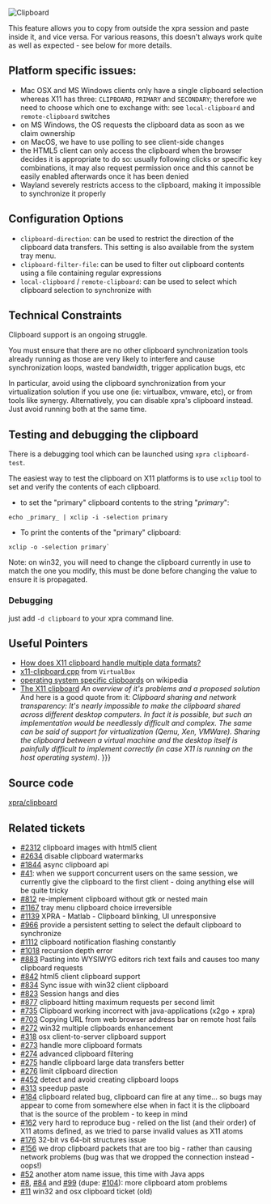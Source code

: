 ![Clipboard](https://xpra.org/icons/clipboard.png)

This feature allows you to copy from outside the xpra session and paste inside it, and vice versa.
For various reasons, this doesn't always work quite as well as expected - see below for more details.


## Platform specific issues:
* Mac OSX and MS Windows clients only have a single clipboard selection whereas X11 has three: `CLIPBOARD`, `PRIMARY` and `SECONDARY`; therefore we need to choose which one to exchange with: see `local-clipboard` and `remote-clipboard` switches
* on MS Windows, the OS requests the clipboard data as soon as we claim ownership
* on MacOS, we have to use polling to see client-side changes
* the HTML5 client can only access the clipboard when the browser decides it is appropriate to do so: usually following clicks or specific key combinations, it may also request permission once and this cannot be easily enabled afterwards once it has been denied
* Wayland severely restricts access to the clipboard, making it impossible to synchronize it properly

## Configuration Options
* `clipboard-direction`: can be used to restrict the direction of the clipboard data transfers. This setting is also available from the system tray menu.
* `clipboard-filter-file`: can be used to filter out clipboard contents using a file containing regular expressions
* `local-clipboard` / `remote-clipboard`: can be used to select which clipboard selection to synchronize with


## Technical Constraints
Clipboard support is an ongoing struggle.

You must ensure that there are no other clipboard synchronization tools already running as those are very likely to interfere and cause synchronization loops, wasted bandwidth, trigger application bugs, etc

In particular, avoid using the clipboard synchronization from your virtualization solution if you use one (ie: virtualbox, vmware, etc), or from tools like synergy. Alternatively, you can disable xpra's clipboard instead. Just avoid running both at the same time.


## Testing and debugging the clipboard
There is a debugging tool which can be launched using `xpra clipboard-test`.

The easiest way to test the clipboard on X11 platforms is to use `xclip` tool to set and verify the contents of each clipboard.
* to set the "primary" clipboard contents to the string "_primary_":
```shell
echo _primary_ | xclip -i -selection primary
```
* To print the contents of the "primary" clipboard:
```shell
xclip -o -selection primary`
```

Note: on win32, you will need to change the clipboard currently in use to match the one you modify, this must be done before changing the value to ensure it is propagated.

### Debugging
just add `-d clipboard` to your xpra command line.


## Useful Pointers
* [How does X11 clipboard handle multiple data formats?](http://stackoverflow.com/questions/3571179/how-does-x11-clipboard-handle-multiple-data-formats)
* [x11-clipboard.cpp](http://www.virtualbox.org/svn/vbox/trunk/src/VBox/GuestHost/SharedClipboard/x11-clipboard.cpp) from `VirtualBox`
* [operating system specific clipboards](http://en.wikipedia.org/wiki/Clipboard_(computing)#Operating_system-specific_clipboards) on wikipedia
* [The X11 clipboard](http://pvanhoof.be/files/Problems%20of%20the%20X11%20clipboard.pdf) _An overview of it's problems and a proposed solution_
And here is a good quote from it:
  _Clipboard sharing and network transparency: It's nearly impossible to make the clipboard shared across different desktop computers. In fact it is possible, but such an implementation would be needlessly difficult and complex. The same can be said 
of support for virtualization (Qemu, Xen, VMWare). Sharing the clipboard between a virtual machine and the desktop itself is painfully difficult to implement correctly (in case X11 is running on the host operating system)._
}}}


## Source code
[xpra/clipboard](../xpra/tree/master/xpra/clipboard/)


## Related tickets
* [#2312](https://github.com/Xpra-org/xpra/issues/2312) clipboard images with html5 client
* [#2634](https://github.com/Xpra-org/xpra/issues/2634) disable clipboard watermarks
* [#1844](https://github.com/Xpra-org/xpra/issues/1844) async clipboard api
* [#41](https://github.com/Xpra-org/xpra/issues/41): when we support concurrent users on the same session, we currently give the clipboard to the first client - doing anything else will be quite tricky
* [#812](https://github.com/Xpra-org/xpra/issues/812) re-implement clipboard without gtk or nested main
* [#1167](https://github.com/Xpra-org/xpra/issues/1167) tray menu clipboard choice irreversible
* [#1139](https://github.com/Xpra-org/xpra/issues/1139) XPRA - Matlab - Clipboard blinking, UI unresponsive
* [#966](https://github.com/Xpra-org/xpra/issues/966) provide a persistent setting to select the default clipboard to synchronize
* [#1112](https://github.com/Xpra-org/xpra/issues/1112) clipboard notification flashing constantly
* [#1018](https://github.com/Xpra-org/xpra/issues/1018) recursion depth error
* [#883](https://github.com/Xpra-org/xpra/issues/883) Pasting into WYSIWYG editors rich text fails and causes too many clipboard requests
* [#842](https://github.com/Xpra-org/xpra/issues/842) html5 client clipboard support
* [#834](https://github.com/Xpra-org/xpra/issues/834) Sync issue with win32 client clipboard
* [#823](https://github.com/Xpra-org/xpra/issues/823) Session hangs and dies
* [#877](https://github.com/Xpra-org/xpra/issues/877) clipboard hitting maximum requests per second limit
* [#735](https://github.com/Xpra-org/xpra/issues/735) Clipboard working incorrect with java-applications (x2go + xpra)
* [#703](https://github.com/Xpra-org/xpra/issues/703) Copying URL from web browser address bar on remote host fails
* [#272](https://github.com/Xpra-org/xpra/issues/272) win32 multiple clipboards enhancement
* [#318](https://github.com/Xpra-org/xpra/issues/318) osx client-to-server clipboard support
* [#273](https://github.com/Xpra-org/xpra/issues/273) handle more clipboard formats
* [#274](https://github.com/Xpra-org/xpra/issues/274) advanced clipboard filtering
* [#275](https://github.com/Xpra-org/xpra/issues/275) handle clipboard large data transfers better
* [#276](https://github.com/Xpra-org/xpra/issues/276) limit clipboard direction
* [#452](https://github.com/Xpra-org/xpra/issues/452) detect and avoid creating clipboard loops
* [#313](https://github.com/Xpra-org/xpra/issues/313) speedup paste
* [#184](https://github.com/Xpra-org/xpra/issues/184) clipboard related bug, clipboard can fire at any time... so bugs may appear to come from somewhere else when in fact it is the clipboard that is the source of the problem - to keep in mind
* [#162](https://github.com/Xpra-org/xpra/issues/162) very hard to reproduce bug - relied on the list (and their order) of X11 atoms defined, as we tried to parse invalid values as X11 atoms
* [#176](https://github.com/Xpra-org/xpra/issues/176) 32-bit vs 64-bit structures issue
* [#156](https://github.com/Xpra-org/xpra/issues/156) we drop clipboard packets that are too big - rather than causing network problems (bug was that we dropped the connection instead - oops!)
* [#52](https://github.com/Xpra-org/xpra/issues/52) another atom name issue, this time with Java apps
* [#8](https://github.com/Xpra-org/xpra/issues/8), [#84](https://github.com/Xpra-org/xpra/issues/84) and [#99](https://github.com/Xpra-org/xpra/issues/99) (dupe: [#104](https://github.com/Xpra-org/xpra/issues/104)): more clipboard atom problems
* [#11](https://github.com/Xpra-org/xpra/issues/11) win32 and osx clipboard ticket (old)
